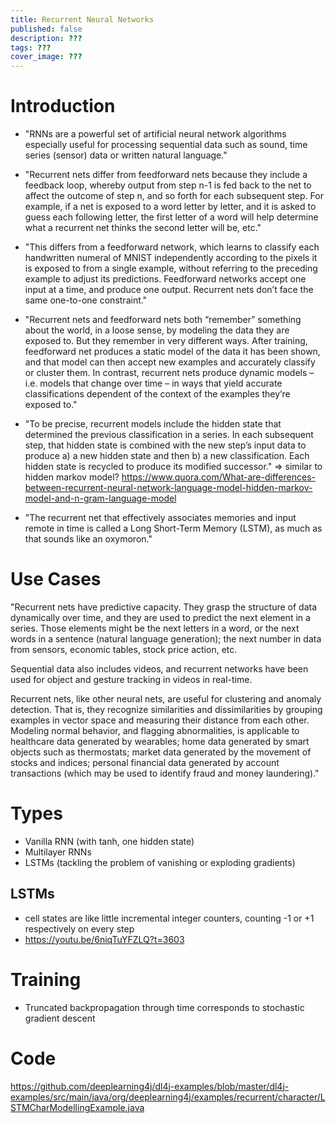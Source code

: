 ```yaml
---
title: Recurrent Neural Networks
published: false
description: ???
tags: ???
cover_image: ???
---
```


# Introduction

- "RNNs are a powerful set of artificial neural network algorithms especially useful for processing sequential data such as sound, time series (sensor) data or written natural language."
- "Recurrent nets differ from feedforward nets because they include a feedback loop, whereby output from step n-1 is fed back to the net to affect the outcome of step n, and so forth for each subsequent step. For example, if a net is exposed to a word letter by letter, and it is asked to guess each following letter, the first letter of a word will help determine what a recurrent net thinks the second letter will be, etc."
- "This differs from a feedforward network, which learns to classify each handwritten numeral of MNIST independently according to the pixels it is exposed to from a single example, without referring to the preceding example to adjust its predictions. Feedforward networks accept one input at a time, and produce one output. Recurrent nets don’t face the same one-to-one constraint."
- "Recurrent nets and feedforward nets both “remember” something about the world, in a loose sense, by modeling the data they are exposed to. But they remember in very different ways. After training, feedforward net produces a static model of the data it has been shown, and that model can then accept new examples and accurately classify or cluster them. In contrast, recurrent nets produce dynamic models – i.e. models that change over time – in ways that yield accurate classifications dependent of the context of the examples they’re exposed to."
- "To be precise, recurrent models include the hidden state that determined the previous classification in a series. In each subsequent step, that hidden state is combined with the new step’s input data to produce a) a new hidden state and then b) a new classification. Each hidden state is recycled to produce its modified successor." => similar to hidden markov model? https://www.quora.com/What-are-differences-between-recurrent-neural-network-language-model-hidden-markov-model-and-n-gram-language-model

- "The recurrent net that effectively associates memories and input remote in time is called a Long Short-Term Memory (LSTM), as much as that sounds like an oxymoron."

# Use Cases

"Recurrent nets have predictive capacity. They grasp the structure of data dynamically over time, and they are used to predict the next element in a series. Those elements might be the next letters in a word, or the next words in a sentence (natural language generation); the next number in data from sensors, economic tables, stock price action, etc.

Sequential data also includes videos, and recurrent networks have been used for object and gesture tracking in videos in real-time.

Recurrent nets, like other neural nets, are useful for clustering and anomaly detection. That is, they recognize similarities and dissimilarities by grouping examples in vector space and measuring their distance from each other. Modeling normal behavior, and flagging abnormalities, is applicable to healthcare data generated by wearables; home data generated by smart objects such as thermostats; market data generated by the movement of stocks and indices; personal financial data generated by account transactions (which may be used to identify fraud and money laundering)."

# Types

- Vanilla RNN (with tanh, one hidden state)
- Multilayer RNNs
- LSTMs (tackling the problem of vanishing or exploding gradients)

## LSTMs

- cell states are like little incremental integer counters, counting -1 or +1 respectively on every step
- https://youtu.be/6niqTuYFZLQ?t=3603

# Training

- Truncated backpropagation through time corresponds to stochastic gradient descent

# Code

https://github.com/deeplearning4j/dl4j-examples/blob/master/dl4j-examples/src/main/java/org/deeplearning4j/examples/recurrent/character/LSTMCharModellingExample.java
